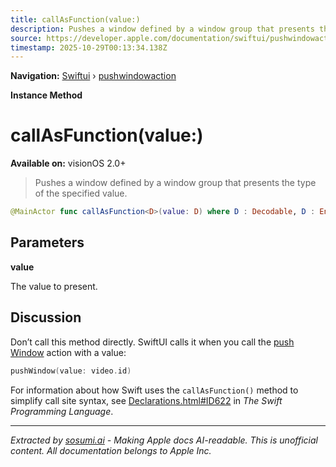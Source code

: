 ```yaml
---
title: callAsFunction(value:)
description: Pushes a window defined by a window group that presents the type of the specified value.
source: https://developer.apple.com/documentation/swiftui/pushwindowaction/callasfunction(value:)
timestamp: 2025-10-29T00:13:34.138Z
---
```


**Navigation:** [Swiftui](/documentation/swiftui) › [pushwindowaction](/documentation/swiftui/pushwindowaction)

**Instance Method**

# callAsFunction(value:)

**Available on:** visionOS 2.0+

> Pushes a window defined by a window group that presents the type of the specified value.

```swift
@MainActor func callAsFunction<D>(value: D) where D : Decodable, D : Encodable, D : Hashable
```

## Parameters

**value**

The value to present.



## Discussion

Don’t call this method directly. SwiftUI calls it when you call the [push Window](/documentation/swiftui/environmentvalues/pushwindow) action with a value:

```swift
pushWindow(value: video.id)
```

For information about how Swift uses the `callAsFunction()` method to simplify call site syntax, see [Declarations.html#ID622](https://docs.swift.org/swift-book/ReferenceManual/Declarations.html#ID622) in *The Swift Programming Language*.

---

*Extracted by [sosumi.ai](https://sosumi.ai) - Making Apple docs AI-readable.*
*This is unofficial content. All documentation belongs to Apple Inc.*
